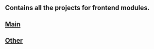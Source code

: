 ## Contains all the projects for frontend modules.

## [Main](/Main/README.md)

## [Other](/Other/README.md)
